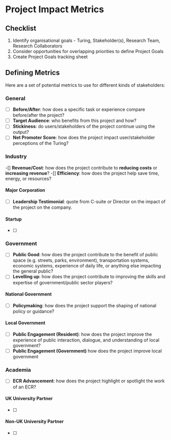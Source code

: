 # Project Impact Metrics

## Checklist
1. Identify organisational goals - Turing, Stakeholder(s), Research Team, Research Collaborators
2. Consider opportunities for overlapping priorities to define Project Goals
3. Create Project Goals tracking sheet

## Defining Metrics

Here are a set of potential metrics to use for different kinds of stakeholders:

### General
- [ ] **Before/After**: how does a specific task or experience compare before/after the project?
- [ ] **Target Audience**: who benefits from this project and how?
- [ ] **Stickiness**: do users/stakeholders of the project continue using the output?
- [ ] **Net Promoter Score**: how does the project impact user/stakeholder perceptions of the Turing?

### Industry
-[] **Revenue/Cost**: how does the project contribute to **reducing costs** or **increasing revenue**?
-[] **Efficiency**: how does the project help save time, energy, or resources?

#### Major Corporation
- [ ] **Leadership Testimonial**: quote from C-suite or Director on the impact of the project on the company.

#### Startup
- [ ] 

### Government
- [ ] **Public Good**: how does the project contribute to the benefit of public space (e.g. streets, parks, environment), 
transportation systems, economic systems, experience of daily life, or anything else impacting the general public?
- [ ] **Levelling up**: how does the project contribute to improving the skills and expertise of government/public sector players?

#### National Government
- [ ] **Policymaking**: how does the project support the shaping of national policy or guidance?

#### Local Government
- [ ] **Public Engagement (Resident)**: how does the project improve the experience of public interaction, dialogue, and understanding of local government?
- [ ] **Public Engagement (Government)** how does the project improve local government 

### Academia 
- [ ] **ECR Advancement**: how does the project highlight or spotlight the work of an ECR?

#### UK University Partner
- [ ] 

#### Non-UK University Partner
- [ ] 
